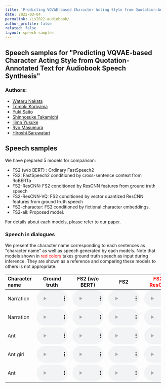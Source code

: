 ```yaml
---
title: 'Predicting VQVAE-based Character Acting Style from Quotation-Annotated Text for Audiobook Speech Synthesis'
date: 2022-03-04
permalink: /is2022-audiobook/
author_profile: false
related: false
layout: speech-samples
---
```



## Speech samples for "Predicting VQVAE-based Character Acting Style from Quotation-Annotated Text for Audiobook Speech Synthesis"

### Authors:
* [Wataru Nakata](https://wataru-nakata.github.io)
* [Tomoki Koriyama](https://hyama5.github.io/index-j.html)
* [Yuki Saito](http://sython.org/)
* [Shinnosuke Takamichi](https://sites.google.com/site/shinnosuketakamichi/home)
* [Ijima Yusuke](https://sites.google.com/view/yskijm/profile)
* [Ryo Masumura](https://sites.google.com/site/ryomasumuraweb/home)
* [Hiroshi Saruwatari](https://researchmap.jp/read0102891)


## Speech samples
We have prepared 5 models for comparison:
* FS2 (w/o BERT) : Ordinary FastSpeech2 
* FS2: FastSpeech2 conditioned by cross-sentence context from RoBERTa
* FS2-ResCNN: FS2 conditioned by ResCNN features from ground truth speech
* FS2-ResCNN-VQ: FS2 conditioned by vector quantized ResCNN features from ground truth speech
* FS2-character: FS2 conditioned by fictional character embeddings.
* FS2-all: Proposed model.

For details about each models, please refer to our paper.
### Speech in dialogues 
We present the character name corresponding to each sentences as "character name" as well as speech generated by each models.
Note that models shown in <span style="color: red">red colors</span> takes ground truth speech as input during inference. They are shown as a reference and comparing these models to others is not appropriate.

| Character name | Ground truth | FS2 (w/o BERT) | FS2 | <span style="color: red"> FS2-ResCNN </span>| <span style="color: red">FS2-ResCNN-VQ </span> | FS2-character | **FS2-all** | 
|:---|:---:|:---:|:---:|:---:|:---:|:---:|:---:|
|Narration| <audio controls preload style='width: 100px;' src='/files/SSW11/gpe/ground_truth/test0.wav'></audio>| <audio controls preload style='width: 100px;' src='/files/is2022/sentence-level/is2022-fs2_0.wav'></audio>| <audio controls preload style='width: 100px;' src='/files/is2022/sentence-level/is2022-bert_0.wav'></audio>| <audio controls preload style='width: 100px;' src='/files/is2022/sentence-level/is2022-rescnn-bert_0.wav'></audio>| <audio controls preload style='width: 100px;' src='/files/is2022/sentence-level/is2022-rescnn-vq-bert_0.wav'></audio>| <audio controls preload style='width: 100px;' src='/files/is2022/sentence-level/is2022-input-character_0.wav'></audio>| <audio controls preload style='width: 100px;' src='/files/is2022/sentence-level/is2022-all-attention_0.wav'></audio>|
|Narration| <audio style='width: 100px;' controls preload src='/files/SSW11/gpe/ground_truth/test1.wav'></audio>| <audio style='width: 100px;' controls preload src='/files/is2022/sentence-level/is2022-fs2_1.wav'></audio>| <audio style='width: 100px;' controls preload src='/files/is2022/sentence-level/is2022-bert_1.wav'></audio>| <audio style='width: 100px;' controls preload src='/files/is2022/sentence-level/is2022-rescnn-bert_1.wav'></audio>| <audio style='width: 100px;' controls preload src='/files/is2022/sentence-level/is2022-rescnn-vq-bert_1.wav'></audio>| <audio controls preload style='width: 100px;' src='/files/is2022/sentence-level/is2022-input-character_1.wav'></audio>| <audio style='width: 100px;' controls preload src='/files/is2022/sentence-level/is2022-all-attention_1.wav'></audio>| 
|Ant| <audio style='width: 100px;' controls preload src='/files/SSW11/gpe/ground_truth/test2.wav'></audio>| <audio style='width: 100px;' controls preload src='/files/is2022/sentence-level/is2022-fs2_2.wav'></audio>| <audio style='width: 100px;' controls preload src='/files/is2022/sentence-level/is2022-bert_2.wav'></audio>| <audio style='width: 100px;' controls preload src='/files/is2022/sentence-level/is2022-rescnn-bert_2.wav'></audio>| <audio style='width: 100px;' controls preload src='/files/is2022/sentence-level/is2022-rescnn-vq-bert_2.wav'></audio>| <audio controls preload style='width: 100px;' src='/files/is2022/sentence-level/is2022-input-character_2.wav'></audio>| <audio style='width: 100px;' controls preload src='/files/is2022/sentence-level/is2022-all-attention_2.wav'></audio>|
|Ant girl| <audio controls preload style='width: 100px;' src='/files/SSW11/gpe/ground_truth/test3.wav'></audio>| <audio controls preload style='width: 100px;' src='/files/is2022/sentence-level/is2022-fs2_3.wav'></audio>| <audio controls preload style='width: 100px;' src='/files/is2022/sentence-level/is2022-bert_3.wav'></audio>| <audio controls preload style='width: 100px;' src='/files/is2022/sentence-level/is2022-rescnn-bert_3.wav'></audio>| <audio controls preload style='width: 100px;' src='/files/is2022/sentence-level/is2022-rescnn-vq-bert_3.wav'></audio>| <audio controls preload style='width: 100px;' src='/files/is2022/sentence-level/is2022-input-character_3.wav'></audio>| <audio controls preload style='width: 100px;' src='/files/is2022/sentence-level/is2022-all-attention_3.wav'></audio>| 
|Ant| <audio controls preload style='width:100px;'  src='/files/SSW11/gpe/ground_truth/test4.wav'></audio>| <audio controls preload style='width:100px;' src='/files/is2022/sentence-level/is2022-fs2_4.wav'></audio>| <audio controls preload style='width:100px;' src='/files/is2022/sentence-level/is2022-bert_4.wav'></audio>| <audio controls preload style='width:100px;' src='/files/is2022/sentence-level/is2022-rescnn-bert_4.wav'></audio>| <audio controls preload style='width:100px;' src='/files/is2022/sentence-level/is2022-rescnn-vq-bert_4.wav'></audio>| <audio controls preload style='width: 100px;' src='/files/is2022/sentence-level/is2022-input-character_4.wav'></audio>| <audio controls preload style='width: 100px;' src='/files/is2022/sentence-level/is2022-all-attention_4.wav'></audio>|

<!-- ### Speech samples by character

For these samples, we have grouped the samples by character name.

| Ant |  Ant girl | Frog |
|:---:|:---:|:---:|
| <audio style="width: 100px;" src='/files/sp-vqvae/proposed/n_arikun_1094_arikun_chapt000_parag000_style000_000_JKAC_0.wav' controls preload></audio> | <audio style="width: 100px;" src='/files/sp-vqvae/proposed/n_arikun_1094_arikun_chapt000_parag000_style000_000_JKAC_20.wav' controls preload></audio> | <audio style="width: 100px;" src='/files/sp-vqvae/proposed/n_arikun_1094_arikun_chapt000_parag000_style000_000_JKAC_47.wav' controls preload></audio> |  -->